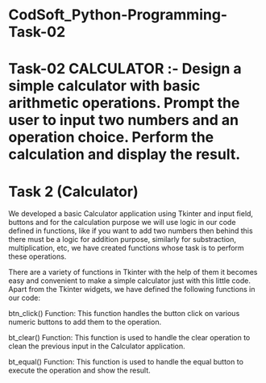 # CodSoft_Python-Programming-Task-02

# Task-02 CALCULATOR :- Design a simple calculator with basic arithmetic operations. Prompt the user to input two numbers and an operation choice. Perform the calculation and display the result.

# Task 2 (Calculator)
We developed a basic Calculator application using Tkinter and input field, buttons and for the calculation purpose we will use logic in our code defined in functions, like if you want to add two numbers then behind this there must be a logic for addition purpose, similarly for substraction, multiplication, etc, we have created functions whose task is to perform these operations.

There are a variety of functions in Tkinter with the help of them it becomes easy and convenient to make a simple calculator just with this little code.
Apart from the Tkinter widgets, we have defined the following functions in our code:

btn_click() Function: This function handles the button click on various numeric buttons to add them to the operation.

bt_clear() Function: This function is used to handle the clear operation to clean the previous input in the Calculator application.

bt_equal() Function: This function is used to handle the equal button to execute the operation and show the result.
